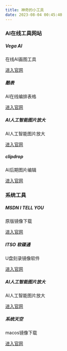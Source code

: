 ```yaml
---
title: 神奇的小工具
date: 2023-08-04 00:45:40
---
```

<div class="col-11 p-0 pt-1 container shadow-sm mb-5 bg-primary" style="border-radius:1rem 1rem 1rem 1rem;">
    <h3 class="m-4 p-1 text-dark bg-white text-center rounded-pill" style="width:15rem;">AI在线工具网站</h3>
    <div class="col-12 p-4 shadow-lg bg-white" style="border-radius:2rem 2rem 1rem 1rem;">
        <div class="row row-cols-1 row-cols-md-2 justify-content-around">
            <div class="col">
                <div class="card mb-3">
                    <div class="card-body">
                        <h5 class="card-title">Vega AI</h5>
                        <p class="card-text">在线AI画图工具</p>
                        <a href="https://rightbrain.art/" class="btn btn-primary">进入官网</a>
                    </div>
                </div>
            </div>
            <div class="col">
                <div class="card mb-3">
                    <div class="card-body">
                        <h5 class="card-title">酷表</h5>
                        <p class="card-text">AI在线编排表格</p>
                        <a href="https://chatexcel.com/convert" class="btn btn-primary">进入官网</a>
                    </div>
                </div>
            </div>
            <div class="col">
                <div class="card mb-3">
                    <div class="card-body">
                        <h5 class="card-title">AI人工智能图片放大</h5>
                        <p class="card-text">AI人工智能图片放大</p>
                        <a href="https://bigjpg.com/zh" class="btn btn-primary">进入官网</a>
                    </div>
                </div>
            </div>
            <div class="col">
                <div class="card mb-3">
                    <div class="card-body">
                        <h5 class="card-title">clipdrop</h5>
                        <p class="card-text">AI后期图片编辑</p>
                        <a href="https://clipdrop.co/" class="btn btn-primary">进入官网</a>
                    </div>
                </div>
            </div>
        </div>
    </div>   
</div>

<div class="col-11 p-0 pt-1 container shadow-sm mb-5 bg-success" style="border-radius:1rem 1rem 1rem 1rem;">
    <h3 class="m-4 p-1 text-dark bg-white text-center rounded-pill" style="width:15rem;">系统工具</h3>
    <div class="col-12 p-4 shadow-lg bg-white" style="border-radius:2rem 2rem 1rem 1rem;">
        <div class="row row-cols-1 row-cols-md-2 justify-content-around">
            <div class="col">
                <div class="card mb-3">
                    <div class="card-body">
                        <h5 class="card-title">MSDN I TELL YOU</h5>
                        <p class="card-text">原版镜像下载</p>
                        <a href="https://msdn.itellyou.cn/" class="btn btn-primary">进入官网</a>
                    </div>
                </div>
            </div>
            <div class="col">
                <div class="card mb-3">
                    <div class="card-body">
                        <h5 class="card-title">ITSO 软碟通</h5>
                        <p class="card-text">U盘刻录镜像软件</p>
                        <a href="https://chatexcel.com/convert" class="btn btn-primary">进入官网</a>
                    </div>
                </div>
            </div>
            <div class="col">
                <div class="card mb-3">
                    <div class="card-body">
                        <h5 class="card-title">AI人工智能图片放大</h5>
                        <p class="card-text">AI人工智能图片放大</p>
                        <a href="https://bigjpg.com/zh" class="btn btn-primary">进入官网</a>
                    </div>
                </div>
            </div>
            <div class="col">
                <div class="card mb-3">
                    <div class="card-body">
                        <h5 class="card-title">系统天空</h5>
                        <p class="card-text">macos镜像下载</p>
                        <a href="https://xitongtiankong.com/" class="btn btn-primary">进入官网</a>
                    </div>
                </div>
            </div>
        </div>
    </div>   
</div>